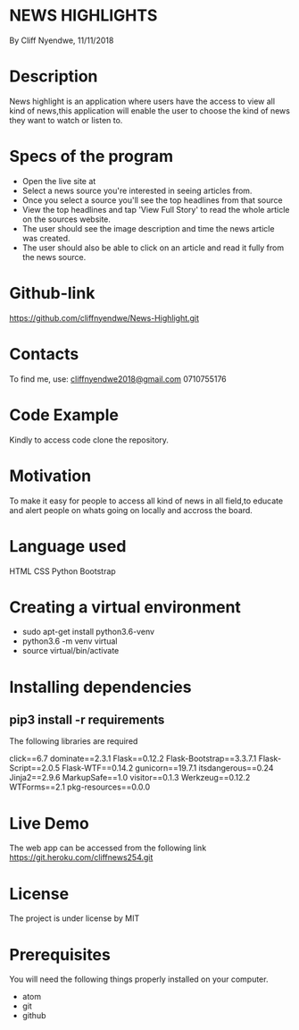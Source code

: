 # NEWS HIGHLIGHTS
By Cliff Nyendwe, 11/11/2018

# Description
News highlight is an application where users have the access to view all kind of news,this application will enable the user to choose the kind of news they want to watch or listen to.

# Specs of the program

* Open the live site at 
* Select a news source you're interested in seeing articles from.
* Once you select a source you'll see the top headlines from that source
* View the top headlines and tap 'View Full Story' to read the whole article on the sources website.
* The user should see the image description and time the news article was created.
* The user should also be able to click on an article and read it fully from the news source.


# Github-link
https://github.com/cliffnyendwe/News-Highlight.git 

# Contacts
To find me, use: cliffnyendwe2018@gmail.com
0710755176

# Code Example
Kindly to access code clone the repository.

# Motivation
To make it easy for people to access all kind of news in all field,to educate and alert people on whats going on locally and accross the board.

# Language used
HTML 
CSS
Python
Bootstrap

# Creating a virtual environment
* sudo apt-get install python3.6-venv
* python3.6 -m venv virtual
* source virtual/bin/activate

# Installing dependencies
## pip3 install -r requirements
The following libraries are required

click==6.7
dominate==2.3.1
Flask==0.12.2
Flask-Bootstrap==3.3.7.1
Flask-Script==2.0.5
Flask-WTF==0.14.2
gunicorn==19.7.1
itsdangerous==0.24
Jinja2==2.9.6
MarkupSafe==1.0
visitor==0.1.3
Werkzeug==0.12.2
WTForms==2.1
pkg-resources==0.0.0

# Live Demo
The web app can be accessed from the following link https://git.heroku.com/cliffnews254.git

# License
The project is under license by MIT

# Prerequisites
You will need the following things properly installed on your computer.

* atom
* git
* github